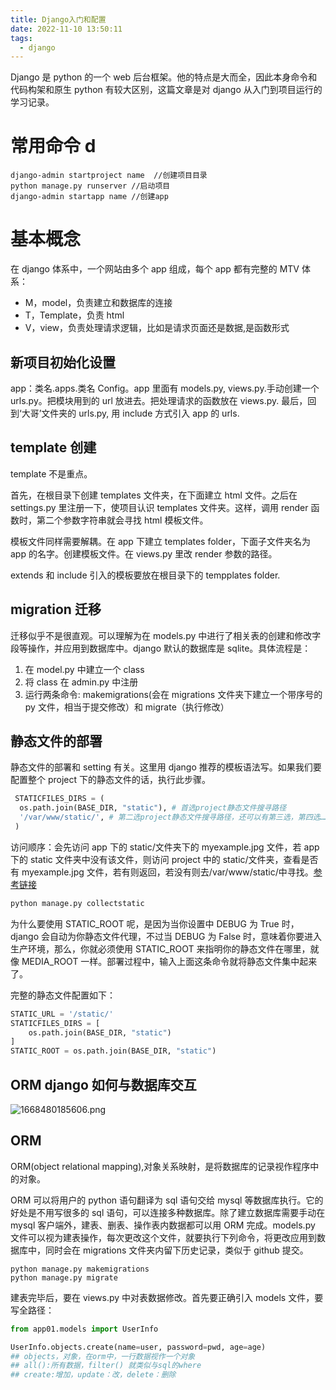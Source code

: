 ```yaml
---
title: Django入门和配置
date: 2022-11-10 13:50:11
tags:
  - django
---
```


Django 是 python 的一个 web 后台框架。他的特点是大而全，因此本身命令和代码构架和原生 python 有较大区别，这篇文章是对 django 从入门到项目运行的学习记录。

<!-- more -->

# 常用命令 d

```shell
django-admin startproject name  //创建项目目录
python manage.py runserver //启动项目
django-admin startapp name //创建app
```

# 基本概念

在 django 体系中，一个网站由多个 app 组成，每个 app 都有完整的 MTV 体系：

- M，model，负责建立和数据库的连接
- T，Template，负责 html
- V，view，负责处理请求逻辑，比如是请求页面还是数据,是函数形式

## 新项目初始化设置

app：类名.apps.类名 Config。app 里面有 models.py, views.py.手动创建一个 urls.py。把模块用到的 url 放进去。把处理请求的函数放在 views.py. 最后，回到‘大哥’文件夹的 urls.py, 用 include 方式引入 app 的 urls.

## template 创建

template 不是重点。

首先，在根目录下创建 templates 文件夹，在下面建立 html 文件。之后在 settings.py 里注册一下，使项目认识 templates 文件夹。这样，调用 render 函数时，第二个参数字符串就会寻找 html 模板文件。

模板文件同样需要解耦。在 app 下建立 templates folder，下面子文件夹名为 app 的名字。创建模板文件。在 views.py 里改 render 参数的路径。

extends 和 include 引入的模板要放在根目录下的 tempplates folder.

## migration 迁移

迁移似乎不是很直观。可以理解为在 models.py 中进行了相关表的创建和修改字段等操作，并应用到数据库中。django 默认的数据库是 sqlite。具体流程是：

1. 在 model.py 中建立一个 class
2. 将 class 在 admin.py 中注册
3. 运行两条命令: makemigrations(会在 migrations 文件夹下建立一个带序号的 py 文件，相当于提交修改）和 migrate（执行修改）

## 静态文件的部署

静态文件的部署和 setting 有关。这里用 django 推荐的模板语法写。如果我们要配置整个 project 下的静态文件的话，执行此步骤。

```python
 STATICFILES_DIRS = (
  os.path.join(BASE_DIR, "static"), # 首选project静态文件搜寻路径
  '/var/www/static/', # 第二选project静态文件搜寻路径，还可以有第三选，第四选……
 )
```

访问顺序：会先访问 app 下的 static/文件夹下的 myexample.jpg 文件，若 app 下的 static 文件夹中没有该文件，则访问 project 中的 static/文件夹，查看是否有 myexample.jpg 文件，若有则返回，若没有则去/var/www/static/中寻找。[参考链接](https://cloud.tencent.com/developer/article/1741406)

```python
python manage.py collectstatic
```

为什么要使用 STATIC_ROOT 呢，是因为当你设置中 DEBUG 为 True 时，django 会自动为你静态文件代理，不过当 DEBUG 为 False 时，意味着你要进入生产环境，那么，你就必须使用 STATIC_ROOT 来指明你的静态文件在哪里，就像 MEDIA_ROOT 一样。部署过程中，输入上面这条命令就将静态文件集中起来了。

完整的静态文件配置如下：

```python
STATIC_URL = '/static/'
STATICFILES_DIRS = [
    os.path.join(BASE_DIR, "static")
]
STATIC_ROOT = os.path.join(BASE_DIR, "static")
```

## ORM django 如何与数据库交互

![1668480185606.png](https://img1.imgtp.com/2022/11/15/qgoC6U6I.png)

## ORM

ORM(object relational mapping),对象关系映射，是将数据库的记录视作程序中的对象。

ORM 可以将用户的 python 语句翻译为 sql 语句交给 mysql 等数据库执行。它的好处是不用写很多的 sql 语句，可以连接多种数据库。除了建立数据库需要手动在 mysql 客户端外，建表、删表、操作表内数据都可以用 ORM 完成。models.py 文件可以视为建表操作，每次更改这个文件，就要执行下列命令，将更改应用到数据库中，同时会在 migrations 文件夹内留下历史记录，类似于 github 提交。

```shell
python manage.py makemigrations
python manage.py migrate
```

建表完毕后，要在 views.py 中对表数据修改。首先要正确引入 models 文件，要写全路径：

```python
from app01.models import UserInfo
```

```python
UserInfo.objects.create(name=user, password=pwd, age=age)
## objects，对象，在orm中，一行数据视作一个对象
## all():所有数据，filter() 就类似与sql的where
## create:增加，update：改，delete：删除
```
